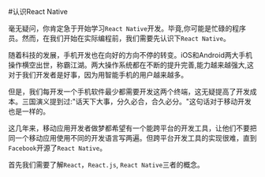 #认识React Native

毫无疑问，你肯定急于开始学习`React Native`开发。毕竟,你可能是忙碌的程序员。然而，在我们开始在实际编程前，我们需要先认识下`React Native`。

随着科技的发展，手机开发也在向好的方向不停的转变。iOS和Android两大手机操作横空出世，称霸江湖。两大操作系统都在不断的提升完善,能力越来越强大,这对于我们开发者是好事，因为用智能手机的用户越来越多。

但是，我们每开发一个手机软件最少都需要开发这两个终端，这无疑提高了开发成本。三国演义提到过:"话天下大事，分久必合，合久必分。"这句话对于移动开发也是一样的。

这几年来，移动应用开发者做梦都希望有一个能跨平台的开发工具，让他们不要把同一个移动应用使用不同的开发语言写两遍。但跨平台开发工具的实现很难，直到`Facebook`开源了`React Native`。

首先我们需要了解`React`，`React.js`, `React Native`三者的概念。

